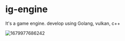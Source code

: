 # ig-engine
It's a game engine. develop using Golang, vulkan, c++


![1679977686242](https://user-images.githubusercontent.com/4724750/228128336-a39c257d-6c06-4df9-b804-b8b8ba12bed7.png)
